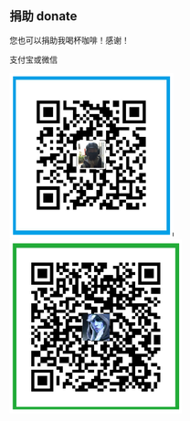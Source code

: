 ## 捐助 donate

您也可以捐助我喝杯咖啡！感谢！

支付宝或微信

![alipay](https://raw.githubusercontent.com/AnewG/template/master/alipay.png) ![wechat](https://raw.githubusercontent.com/AnewG/template/master/wechat.png)
